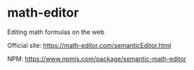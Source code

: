# math-editor

Editing math formulas on the web 

Official site: https://math-editor.com/semanticEditor.html

NPM: https://www.npmjs.com/package/semantic-math-editor
